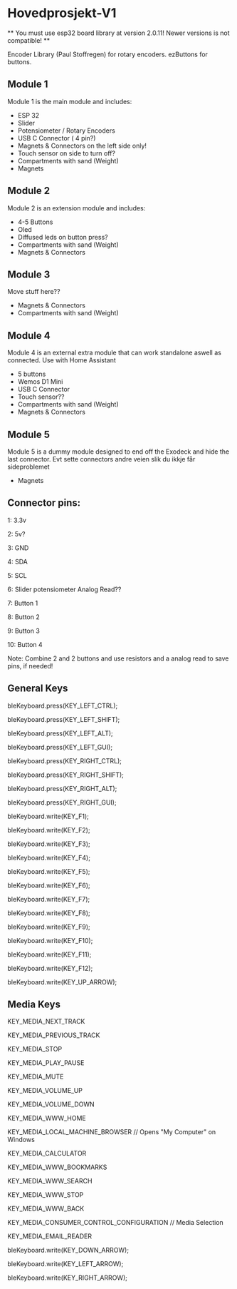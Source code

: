 # Hovedprosjekt-V1

** You must use esp32 board library at version 2.0.11! Newer versions is not compatible! **

Encoder Library (Paul Stoffregen) for rotary encoders.
ezButtons for buttons.



## Module 1
Module 1 is the main module and includes:
- ESP 32
- Slider
- Potensiometer / Rotary Encoders
- USB C Connector ( 4 pin?)
- Magnets & Connectors on the left side only!
- Touch sensor on side to turn off?
- Compartments with sand (Weight)
- Magnets

## Module 2
Module 2 is an extension module and includes:
- 4-5 Buttons
- Oled
- Diffused leds on button press?
- Compartments with sand (Weight)
- Magnets & Connectors

## Module 3
Move stuff here??
- Magnets & Connectors
- Compartments with sand (Weight)


## Module 4
Module 4 is an external extra module that can work standalone aswell as connected. Use with Home Assistant
- 5 buttons
- Wemos D1 Mini
- USB C Connector
- Touch sensor??
- Compartments with sand (Weight)
- Magnets & Connectors

## Module 5
Module 5 is a dummy module designed to end off the Exodeck and hide the last connector. Evt sette connectors andre veien slik du ikkje får sideproblemet
- Magnets


## Connector pins:
1: 3.3v

2: 5v?

3: GND

4: SDA

5: SCL

6: Slider potensiometer Analog Read??

7: Button 1

8: Button 2

9: Button 3

10: Button 4

Note: Combine 2 and 2 buttons and use resistors and a analog read to save pins, if needed!


## General Keys

bleKeyboard.press(KEY_LEFT_CTRL);

bleKeyboard.press(KEY_LEFT_SHIFT);

bleKeyboard.press(KEY_LEFT_ALT);

bleKeyboard.press(KEY_LEFT_GUI);

bleKeyboard.press(KEY_RIGHT_CTRL);

bleKeyboard.press(KEY_RIGHT_SHIFT);

bleKeyboard.press(KEY_RIGHT_ALT);

bleKeyboard.press(KEY_RIGHT_GUI);

bleKeyboard.write(KEY_F1);

bleKeyboard.write(KEY_F2);

bleKeyboard.write(KEY_F3);

bleKeyboard.write(KEY_F4);

bleKeyboard.write(KEY_F5);

bleKeyboard.write(KEY_F6);

bleKeyboard.write(KEY_F7);

bleKeyboard.write(KEY_F8);

bleKeyboard.write(KEY_F9);

bleKeyboard.write(KEY_F10);

bleKeyboard.write(KEY_F11);

bleKeyboard.write(KEY_F12);

bleKeyboard.write(KEY_UP_ARROW);


## Media Keys

KEY_MEDIA_NEXT_TRACK

KEY_MEDIA_PREVIOUS_TRACK

KEY_MEDIA_STOP

KEY_MEDIA_PLAY_PAUSE

KEY_MEDIA_MUTE

KEY_MEDIA_VOLUME_UP

KEY_MEDIA_VOLUME_DOWN

KEY_MEDIA_WWW_HOME

KEY_MEDIA_LOCAL_MACHINE_BROWSER // Opens "My Computer" on Windows

KEY_MEDIA_CALCULATOR

KEY_MEDIA_WWW_BOOKMARKS

KEY_MEDIA_WWW_SEARCH

KEY_MEDIA_WWW_STOP

KEY_MEDIA_WWW_BACK

KEY_MEDIA_CONSUMER_CONTROL_CONFIGURATION // Media Selection

KEY_MEDIA_EMAIL_READER

bleKeyboard.write(KEY_DOWN_ARROW);

bleKeyboard.write(KEY_LEFT_ARROW);

bleKeyboard.write(KEY_RIGHT_ARROW);
